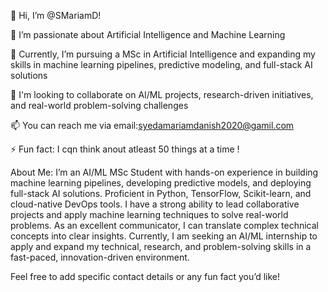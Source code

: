 👋 Hi, I’m @SMariamD!

👀 I’m passionate about Artificial Intelligence and Machine Learning

🌱 Currently, I’m pursuing a MSc in Artificial Intelligence and expanding my skills in machine learning pipelines, predictive modeling, and full-stack AI solutions

💞️ I'm looking to collaborate on AI/ML projects, research-driven initiatives, and real-world problem-solving challenges

📫 You can reach me via email:syedamariamdanish2020@gamil.com

⚡ Fun fact: I cqn think anout atleast 50 things at a time !

About Me:
I’m an AI/ML MSc Student with hands-on experience in building machine learning pipelines, developing predictive models, and deploying full-stack AI solutions. Proficient in Python, TensorFlow, Scikit-learn, and cloud-native DevOps tools. I have a strong ability to lead collaborative projects and apply machine learning techniques to solve real-world problems. As an excellent communicator, I can translate complex technical concepts into clear insights. Currently, I am seeking an AI/ML internship to apply and expand my technical, research, and problem-solving skills in a fast-paced, innovation-driven environment.

Feel free to add specific contact details or any fun fact you’d like!











<!---
SMariamD/SMariamD is a ✨ special ✨ repository because its `README.md` (this file) appears on your GitHub profile.
You can click the Preview link to take a look at your changes.
--->
